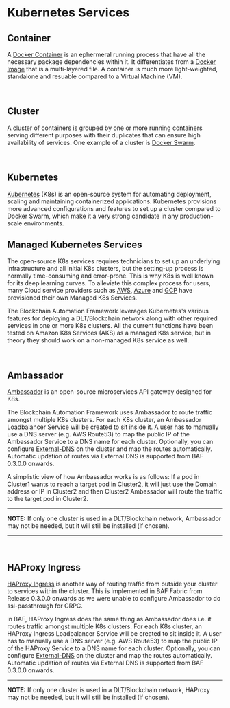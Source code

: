 # **Kubernetes Services** 

## **Container**
A [Docker Container](https://www.docker.com/resources/what-container) is an ephermeral running process that have all the necessary package dependencies within it. It differentiates from a [Docker Image](https://docs.docker.com/v17.09/engine/userguide/storagedriver/imagesandcontainers/#images-and-layers) that is a multi-layered file. A container is much more light-weighted, standalone and resuable compared to a Virtual Machine (VM).  

<br>

## **Cluster**
A cluster of containers is grouped by one or more running containers serving different purposes with their duplicates that can ensure high availability of services. One example of a cluster is [Docker Swarm](https://docs.docker.com/engine/swarm/).

<br>

## **Kubernetes**
[Kubernetes](https://kubernetes.io) (K8s) is an open-source system for automating deployment, scaling and maintaining containerized applications. Kubernetes provisions more advanced configurations and features to set up a cluster compared to Docker Swarm, which make it a very strong candidate in any production-scale environments.

## **Managed Kubernetes Services**
The open-source K8s services requires technicians to set up an underlying infrastructure and all initial K8s clusters, but the setting-up process is normally time-consuming and error-prone. This is why K8s is well known for its deep learning curves. To alleviate this complex process for users, many Cloud service providers such as [AWS](https://aws.amazon.com/eks/), [Azure](https://azure.microsoft.com/en-gb/services/kubernetes-service/) and [GCP](https://cloud.google.com/kubernetes-engine/) have provisioned their own Managed K8s Services.

The Blockchain Automation Framework leverages Kubernetes's various features for deploying a DLT/Blockchain network along with other required services in one or more K8s clusters. All the current functions have been tested on Amazon K8s Services (AKS) as a managed K8s service, but in theory they should work on a non-managed K8s service as well.

<br>

## **Ambassador**
[Ambassador](https://www.getambassador.io/about/why-ambassador/) is an open-source microservices API gateway designed for K8s.

The Blockchain Automation Framework uses Ambassador to route traffic amongst multiple K8s clusters. For each K8s cluster, an Ambassador Loadbalancer Service will be created to sit inside it. A user has to manually use a DNS server (e.g. AWS Route53) to map the public IP of the Ambassador Service to a DNS name for each cluster. 
Optionally, you can configure [External-DNS](https://github.com/kubernetes-sigs/external-dns) on the cluster and map the routes automatically. Automatic updation of routes via External DNS is supported from BAF 0.3.0.0 onwards. 

A simplistic view of how Ambassador works is as follows:
If a pod in Cluster1 wants to reach a target pod in Cluster2, it will just use the Domain address or IP in Cluster2 and then Cluster2 Ambassador will route the traffic to the target pod in Cluster2.

---
**NOTE:** If only one cluster is used in a DLT/Blockchain network, Ambassador may not be needed, but it will still be installed (if chosen).

---

<br>

## **HAProxy Ingress**
[HAProxy Ingress](https://www.haproxy.com/documentation/hapee/1-9r1/traffic-management/kubernetes-ingress-controller/) is another way of routing traffic from outside your cluster to services within the cluster. This is implemented in BAF Fabric from Release 0.3.0.0 onwards as we were unable to configure Ambassador to do ssl-passthrough for GRPC.

in BAF, HAProxy Ingress does the same thing as Ambassador does i.e. it routes traffic amongst multiple K8s clusters. For each K8s cluster, an HAProxy Ingress Loadbalancer Service will be created to sit inside it. A user has to manually use a DNS server (e.g. AWS Route53) to map the public IP of the HAProxy Service to a DNS name for each cluster. 
Optionally, you can configure [External-DNS](https://github.com/kubernetes-sigs/external-dns) on the cluster and map the routes automatically. Automatic updation of routes via External DNS is supported from BAF 0.3.0.0 onwards. 

---
**NOTE:** If only one cluster is used in a DLT/Blockchain network, HAProxy may not be needed, but it will still be installed (if chosen).
